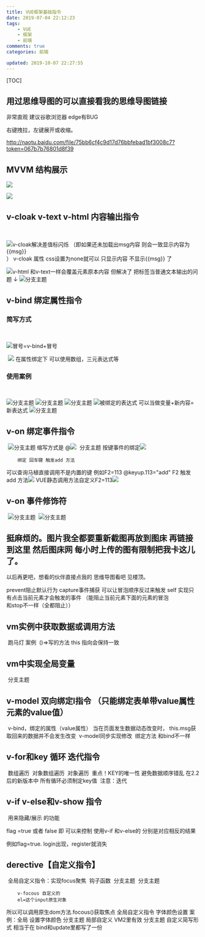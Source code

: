 ```yaml
---
title: VUE框架基础指令
date: 2019-07-04 22:12:23
tags:
    - VUE
    - 框架
    - 前端
comments: true
categories: 前端

updated: 2019-10-07 22:27:55
---
```


[TOC]



## 用过思维导图的可以直接看我的思维导图链接 

非常直观   建议谷歌浏览器  edge有BUG

右键拽拉，左键展开或收缩。

http://naotu.baidu.com/file/75bb6cf4c9d17d76bbfebad1bf3008c7?token=067b7b76801d8f39

## MVVM 结构展示

![](https://i.loli.net/2019/10/16/NVOaphqBFKzQDel.png)

![](https://i.loli.net/2019/10/16/UAKynjEgZ4HckGP.png)

## v-cloak   v-text   v-html   内容输出指令

​	

![](https://i.loli.net/2019/10/16/V7lL2NRJAfpHjx5.png)v-cloak解决差值标闪烁
（即如果还未加载出msg内容 则会一致显示内容为 {{msg}}  
）
v-cloak 属性 css设置为none就可以 只显示内容 不显示{{msg}}  了 
	

![](https://i.loli.net/2019/10/16/tPodCgBEyhDM1zx.png)v-html 和v-text一样会覆盖元素原本内容
 但解决了 把标签当普通文本输出的问题 ↓
	![](https://i.loli.net/2019/10/16/Ch1y3AUwcGg9ioq.png)分支主题

## v-bind  绑定属性指令

### 	简写方式

​		

![](https://i.loli.net/2019/10/16/eyYT3ZAB71ntgHh.png)冒号=v-bind+冒号

​	![](https://i.loli.net/2019/10/16/xiRGotZP2AQ8vTr.png)	在属性绑定下 可以使用数组，三元表达式等

### 	使用案例

​		

![](https://i.loli.net/2019/10/16/gVN9XzW3eYmHnwi.png)分支主题
		![](https://i.loli.net/2019/10/16/7yOUEmWagrATMdZ.png)分支主题
		![](https://i.loli.net/2019/10/16/Bfk5SgsJFGyvVtZ.png)分支主题
		![](https://i.loli.net/2019/10/16/gc6FndCymGWMSUO.png)被绑定的表达式 可以当做变量+新内容=新表达式
		![](https://i.loli.net/2019/10/16/ukvZUqetiaVNRKW.png)分支主题

## v-on 绑定事件指令

​	![](https://i.loli.net/2019/10/16/tCYio7OaGlTZLm8.png)分支主题
​	缩写方式是   @![](https://i.loli.net/2019/10/16/eE3QtAHNlF9LuTi.png)
​	分支主题
​	按键事件的绑定![](https://i.loli.net/2019/10/16/vjUfS8ezrNnwhRg.png)
​		 

		绑定 回车键 触发add 方法
可以查询马植直接调用不是内置的键
例如F2=113 
@keyup.113="add"
F2 触发add 方法![](https://i.loli.net/2019/10/16/ZV2iYdz4p3ToLPq.png)![]()
		VUE静态调用方法自定义F2=113![](https://i.loli.net/2019/10/16/15AtxRK2pmnrbW3.png)

## v-on 事件修饰符

​	![分支主题](https://i.loli.net/2019/10/16/X1cT4AOt9DCUhuP.png)
​	![分支主题](http://kityminder-img.gz.bcebos.com/72c85f21ca7af1fb1c93c22858328e327a785147)
​	

## 挺麻烦的。图片我全都要重新截图再放到图床 再链接到这里 然后图床网 每小时上传的图有限制把我卡这儿了。

以后再更吧，想看的伙伴直接点我的 思维导图看吧 见楼顶。





prevent阻止默认行为
	capture事件捕获  可以让冒泡顺序反过来触发
	self 实现只有点击当前元素才会触发的事件
（能阻止当前元素下面的元素的冒泡  
和stop不一样（全都阻止））

## vm实例中获取数据或调用方法

​	跑马灯 案例
​	()=>写的方法 
this 指向会保持一致

## 

## vm中实现全局变量

​	分支主题

## v-model 双向绑定l指令 （只能绑定表单带value属性元素的value值）

​	v-bind，绑定的属性（value属性）  当在页面发生数据动态改变时，
this.msg获取回来的数据并不会发生改变
​	v-model同步实现修改
​	绑定方法 和bind不一样

## v-for和key  循环 迭代指令

​	数组遍历
​	对象数组遍历
​	对象遍历
​	重点！KEY的唯一性 避免数据顺序错乱
在2.2后的新版本中 所有循环必须制定key值
​	注意：迭代

## v-if v-else和v-show 指令

​	用来隐藏/展示   的功能

flag =true 或者 false 即 可以来控制
	使用v-if
和v-else的 分别是对应相反的结果

例如flag=true.
login出现，register就消失

## derective【自定义指令】

​	全局自定义指令：实现focus聚焦
​		钩子函数
​			分支主题
​			分支主题
​			 

		v-focous 自定义的
		el=这个input原生对象
所以可以调用原生dom方法.focous()获取焦点
	全局自定义指令 字体颜色设置
		案例：全局 设置字体颜色
		分支主题
	局部自定义
		VM2里有效
		分支主题
	自定义简写形式
		相当于在  bind和update里都写了一份